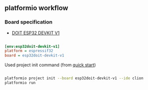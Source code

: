 ## platformio workflow

### Board specification
 - [DOIT ESP32 DEVKIT V1](https://docs.platformio.org/en/latest/boards/espressif32/esp32doit-devkit-v1.html#board-espressif32-esp32doit-devkit-v1)

```ini
  
[env:esp32doit-devkit-v1]
platform = espressif32
board = esp32doit-devkit-v1

```

Used project init command (from [quick start](https://docs.platformio.org/en/latest/core/quickstart.html#core-quickstart))

```bash

platformio project init --board esp32doit-devkit-v1 --ide clion
platformio run

```

